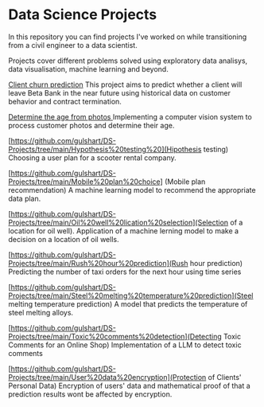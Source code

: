 # Data Science Projects


In this repository you can find projects I've worked on while transitioning from a civil engineer to a data scientist.

Projects cover different problems solved using exploratory data analisys, data visualisation, machine learning and beyond.

[Client churn prediction](https://github.com/gulshart/DS-Projects/tree/main/Bank%20client's%20churn%20) This project aims to predict whether a client will leave Beta Bank in the near future using historical data on customer behavior and contract termination.    

[Determine the age from photos ](https://github.com/gulshart/DS-Projects/tree/main/Determine%20the%20customers's%20age) Implementing a computer vision system to process customer photos and determine their age.   

[https://github.com/gulshart/DS-Projects/tree/main/Hypothesis%20testing%20](Hipothesis testing) Choosing a user plan for a scooter rental company.  

[https://github.com/gulshart/DS-Projects/tree/main/Mobile%20plan%20choice] (Mobile plan recommendation) A machine learning model to recommend the appropriate data plan.  
  
[https://github.com/gulshart/DS-Projects/tree/main/Oil%20well%20lication%20selection](Selection of a location for oil well). Application of a machine lerning model to make a decision on a location of oil wells.  

[https://github.com/gulshart/DS-Projects/tree/main/Rush%20hour%20prediction](Rush hour prediction)  Predicting the number of taxi orders for the next hour using time series  

[https://github.com/gulshart/DS-Projects/tree/main/Steel%20melting%20temperature%20prediction](Steel melting temperature prediction) A model that predicts the temperature of steel melting alloys.

[https://github.com/gulshart/DS-Projects/tree/main/Toxic%20comments%20detection](Detecting Toxic Comments for an Online Shop)  Implementation of a LLM to detect toxic comments

[https://github.com/gulshart/DS-Projects/tree/main/User%20data%20encryption](Protection of Clients' Personal Data) Encryption of users' data and mathematical proof of that a prediction results wont be affected by encryption. 










